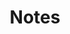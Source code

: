 ---
author_profile: true
layout: posts
title: Notes
use_math: true
permalink: /notes/
toc: true
toc_label: "Notes"
toc_icon: "fas fa-folder-open"
toc_sticky: false
---